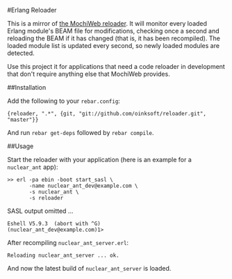 #Erlang Reloader

This is a mirror of [the MochiWeb reloader](https://github.com/mochi/mochiweb/blob/master/src/reloader.erl).
It will monitor every loaded Erlang module's BEAM file for
modifications, checking once a second and reloading the BEAM if it has
changed (that is, it has been recompiled). The loaded module list is
updated every second, so newly loaded modules are detected.

Use this project it for applications that need a code reloader in
development that don't require anything else that MochiWeb provides.

##Installation

Add the following to your `rebar.config`:

    {reloader, ".*", {git, "git://github.com/oinksoft/reloader.git", "master"}}

And run `rebar get-deps` followed by `rebar compile`.

##Usage

Start the reloader with your application (here is an example for a
`nuclear_ant` app):

    >> erl -pa ebin -boot start_sasl \
           -name nuclear_ant_dev@example.com \
           -s nuclear_ant \
           -s reloader

SASL output omitted ...

    Eshell V5.9.3  (abort with ^G)
    (nuclear_ant_dev@example.com)1>

After recompiling `nuclear_ant_server.erl`:

    Reloading nuclear_ant_server ... ok.

And now the latest build of `nuclear_ant_server` is loaded.
